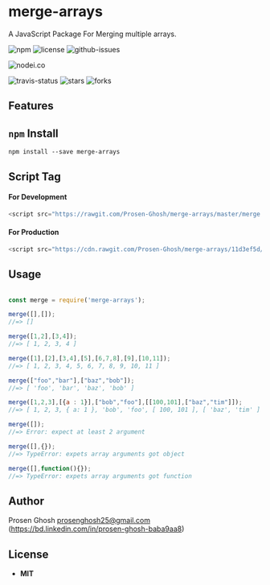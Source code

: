 # merge-arrays
A JavaScript Package For Merging multiple arrays.

![npm](https://img.shields.io/npm/v/merge-arrays.svg) ![license](https://img.shields.io/npm/l/merge-arrays.svg) ![github-issues](https://img.shields.io/github/issues/Prosen-Ghosh/merge-arrays.svg) 

![nodei.co](https://nodei.co/npm/merge-arrays.png?downloads=true&downloadRank=true&stars=true)

![travis-status](https://img.shields.io/travis/Prosen-Ghosh/merge-arrays.svg)
![stars](https://img.shields.io/github/stars/Prosen-Ghosh/merge-arrays.svg)
![forks](https://img.shields.io/github/forks/Prosen-Ghosh/merge-arrays.svg)

## Features


## `npm` Install

`npm install --save merge-arrays`


## Script Tag

#### For Development
```js
<script src="https://rawgit.com/Prosen-Ghosh/merge-arrays/master/merge.js"></script>
```

#### For Production
```js
<script src="https://cdn.rawgit.com/Prosen-Ghosh/merge-arrays/11d3ef5d/merge.js"></script>
```

## Usage

```js

const merge = require('merge-arrays');

merge([],[]);
//=> []

merge([1,2],[3,4]);
//=> [ 1, 2, 3, 4 ]

merge([1],[2],[3,4],[5],[6,7,8],[9],[10,11]);
//=> [ 1, 2, 3, 4, 5, 6, 7, 8, 9, 10, 11 ]

merge(["foo","bar"],["baz","bob"]);
//=> [ 'foo', 'bar', 'baz', 'bob' ]

merge([1,2,3],[{a : 1}],["bob","foo"],[[100,101],["baz","tim"]]);
//=> [ 1, 2, 3, { a: 1 }, 'bob', 'foo', [ 100, 101 ], [ 'baz', 'tim' ] ]

merge([]);
//=> Error: expect at least 2 argument

merge([],{});
//=> TypeError: expets array arguments got object

merge([],function(){});
//=> TypeError: expets array arguments got function

```

## Author

Prosen Ghosh <prosenghosh25@gmail.com> (https://bd.linkedin.com/in/prosen-ghosh-baba9aa8)

## License

 - **MIT**
